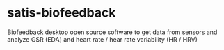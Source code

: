 # satis-biofeedback
Biofeedback desktop open source software to get data from sensors and analyze GSR (EDA) and heart rate / hear rate variability (HR / HRV)
